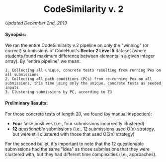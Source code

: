 # <center>CodeSimilarity v. 2</center>

*Updated December 2nd, 2019*





#### Synopsis:

We ran the entire CodeSimilarity v.2 pipeline on only the "winning" (or correct) submissions of CodeHunt's **Sector 2 Level 5** dataset (where students found maximum difference between elements in a given integer array). By "entire pipeline" we mean:	

	1. Collecting all unique, concrete tests resulting from running Pex on all submissions
 	2. Collecting all path conditions (PCs) from re-running Pex on all submissions, this time using only the unique, concrete tests as seeded inputs
 	3. Clustering submissions by PC, according to Z3

#### Preliminary Results:

For those concrete tests of length 20, we found (by manual inspection):

* **Four** false positives (i.e., four submissions incorrectly clustered)
* **12** *questionable* submissions (i.e., 12 submissions used O(n) strategy, but were still clustered with those that used O(2n) strategy)

For the second bullet, it's important to note that the 12 questionable submissions had the same "idea" as those submissions that they were clustered with, but they had different time complexities (i.e., approaches).





